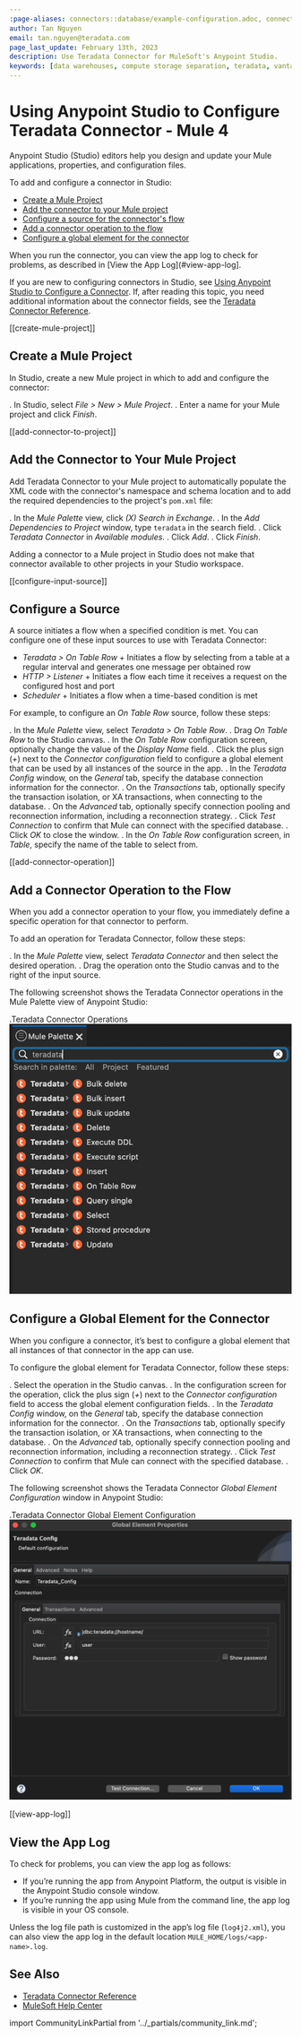 ```yaml
---
:page-aliases: connectors::database/example-configuration.adoc, connectors::db/example-configuration.adoc
author: Tan Nguyen
email: tan.nguyen@teradata.com
page_last_update: February 13th, 2023
description: Use Teradata Connector for MuleSoft's Anypoint Studio.
keywords: [data warehouses, compute storage separation, teradata, vantage, cloud data platform, object storage, business intelligence, enterprise analytics, mule, mulesoft, teradata connector, anypoint studio.]
---
```


# Using Anypoint Studio to Configure Teradata Connector - Mule 4


Anypoint Studio (Studio) editors help you design and update your Mule applications, properties, and configuration files.

To add and configure a connector in Studio:

- [Create a Mule Project](#create-mule-project)
- [Add the connector to your Mule project](#add-connector-to-project)
- [Configure a source for the connector's flow](#configure-input-source)
- [Add a connector operation to the flow](#add-connector-operation)
- [Configure a global element for the connector](#configure-global-element)

When you run the connector, you can view the app log to check for problems, as described in [View the App Log](#view-app-log].


If you are new to configuring connectors in Studio, see [Using Anypoint Studio to Configure a Connector](https://docs.mulesoft.com/connectors/introduction/intro-config-use-studi). If, after reading this topic, you need additional information about the connector fields, see the [Teradata Connector Reference](./reference.adoc).

[[create-mule-project]]
## Create a Mule Project

In Studio, create a new Mule project in which to add and configure the connector:

. In Studio, select *File > New > Mule Project*.
. Enter a name for your Mule project and click *Finish*.

[[add-connector-to-project]]
## Add the Connector to Your Mule Project

Add Teradata Connector to your Mule project to automatically populate the XML code with the connector's namespace and schema location and to add the required dependencies to the project's `pom.xml` file:

. In the *Mule Palette* view, click *(X) Search in Exchange*.
. In the *Add Dependencies to Project* window, type `teradata` in the search field.
. Click *Teradata Connector* in *Available modules*.
. Click *Add*.
. Click *Finish*.

Adding a connector to a Mule project in Studio does not make that connector available to other projects in your Studio workspace.

[[configure-input-source]]
## Configure a Source

A source initiates a flow when a specified condition is met.
You can configure one of these input sources to use with Teradata Connector:

* *Teradata > On Table Row* +
Initiates a flow by selecting from a table at a regular interval and generates one message per obtained row
* *HTTP > Listener* +
Initiates a flow each time it receives a request on the configured host and port
* *Scheduler* +
Initiates a flow when a time-based condition is met

For example, to configure an *On Table Row* source, follow these steps:

. In the *Mule Palette* view, select *Teradata > On Table Row*.
. Drag *On Table Row* to the Studio canvas.
. In the *On Table Row* configuration screen, optionally change the value of the *Display Name* field.
. Click the plus sign (*+*) next to the *Connector configuration* field to configure a global element that can be used by all instances of the source in the app.
. In the *Teradata Config* window, on the *General* tab, specify the database connection information for the connector.
. On the *Transactions* tab, optionally specify the transaction isolation, or XA transactions, when connecting to the database.
. On the *Advanced* tab, optionally specify connection pooling and reconnection information, including a reconnection strategy.
. Click *Test Connection* to confirm that Mule can connect with the specified database.
. Click *OK* to close the window.
. In the *On Table Row* configuration screen, in *Table*, specify the name of the table to select from.

[[add-connector-operation]]
## Add a Connector Operation to the Flow

When you add a connector operation to your flow, you immediately define a specific operation for that connector to perform.

To add an operation for Teradata Connector, follow these steps:

. In the *Mule Palette* view, select *Teradata Connector* and then select the desired operation.
. Drag the operation onto the Studio canvas and to the right of the input source.

The following screenshot shows the Teradata Connector operations in the Mule Palette view of Anypoint Studio:

.Teradata Connector Operations
![Teradata Connector Operations](./images/teradata-operations.png)

## Configure a Global Element for the Connector

When you configure a connector, it’s best to configure a global element that all instances of that connector in the app can use. 

To configure the global element for Teradata Connector, follow these steps:

. Select the operation in the Studio canvas.
. In the configuration screen for the operation, click the plus sign (*+*) next to the *Connector configuration* field to access the global element configuration fields.
. In the *Teradata Config* window, on the *General* tab, specify the database connection information for the connector.
. On the *Transactions* tab, optionally specify the transaction isolation, or XA transactions, when connecting to the database.
. On the *Advanced* tab, optionally specify connection pooling and reconnection information, including a reconnection strategy.
. Click *Test Connection* to confirm that Mule can connect with the specified database.
. Click *OK*.

The following screenshot shows the Teradata Connector *Global Element Configuration* window in Anypoint Studio:

.Teradata Connector Global Element Configuration
![Teradata Connector Global Element Configuration](./images/teradata-global-configuration.png)

[[view-app-log]]
## View the App Log

To check for problems, you can view the app log as follows:

* If you’re running the app from Anypoint Platform, the output is visible in the Anypoint Studio console window.
* If you’re running the app using Mule from the command line, the app log is visible in your OS console.

Unless the log file path is customized in the app’s log file (`log4j2.xml`), you can also view the app log in the default location `MULE_HOME/logs/<app-name>.log`.

## See Also

* [Teradata Connector Reference](./reference.md)
* [MuleSoft Help Center](https://help.mulesoft.com)

import CommunityLinkPartial from '../_partials/community_link.md';

<CommunityLinkPartial />